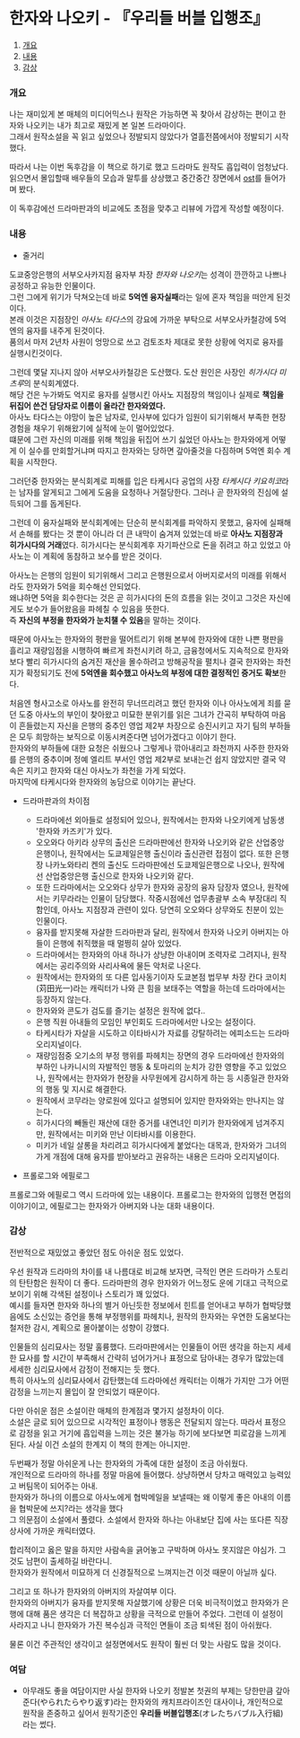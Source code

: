# 한자와 나오키 - 『우리들 버블 입행조』

1. [개요](#개요)
2. [내용](#내용)
3. [감상](#)

### 개요

나는 재미있게 본 매체의 미디어믹스나 원작은 가능하면 꼭 찾아서 감상하는 편이고 한자와 나오키는 내가 최고로 재밌게 본 일본 드라마이다.<br>
그래서 원작소설을 꼭 읽고 싶었으나 정발되지 않았다가 열흘전쯤에서야 정발되기 시작했다.

따라서 나는 이번 독후감을 이 책으로 하기로 했고 드라마도 원작도 흡입력이 엄청났다.
읽으면서 몰입할때 배우들의 모습과 말투를 상상했고 중간중간 장면에서 [ost](https://youtu.be/o3k-yf5RhlU)를 들어가며 봤다.<br>

이 독후감에선 드라마판과의 비교에도 초점을 맞추고 리뷰에 가깝게 작성할 예정이다.

### 내용

- 줄거리

도쿄중앙은행의 서부오사카지점 융자부 차장 *한자와 나오키*는 성격이 깐깐하고 나쁘나 공정하고 유능한 인물이다.<br>
그런 그에게 위기가 닥쳐오는데 바로 **5억엔 융자실패**라는 일에 혼자 책임을 떠안게 된것이다.<br> 
본래 이것은 지점장인 *아사노 타다스*의 강요에 가까운 부탁으로 서부오사카철강에 5억엔의 융자를 내주게 된것이다.<br> 
품의서 마저 2년차 사원이 엉망으로 쓰고 검토조차 제대로 못한 상황에 억지로 융자를 실행시킨것이다.

그런데 몇달 지나지 않아 서부오사카철강은 도산했다. 도산 원인은 사장인 *히가시다 미츠루*의 분식회계였다.<br>
해당 건은 누가봐도 억지로 융자를 실행시킨 아사노 지점장의 책임이나 실제로 **책임을 뒤집어 쓴건 담당자로 이름이 올라간 한자와였다.**<br>
아사노 타다스는 야망이 높은 남자로, 인사부에 있다가 임원이 되기위해서 부족한 현장 경험을 채우기 위해왔기에 실적에 눈이 멀어있었다.<br>
떄문에 그런 자신의 미래를 위해 책임을 뒤집어 쓰기 싫었던 아사노는 한자와에게 어떻게 이 실수를 만회할거냐며 따지고 한자와는 당하면 갚아줄것을 다짐하며 5억엔 회수 계획을 시작한다.

그러던중 한자와는 분식회계로 피해를 입은 타케시다 공업의 사장 *타케시다 키요히코*라는 남자를 알게되고 그에게 도움을 요청하나 거절당한다.
그러나 곧 한자와의 진심에 설득되어 그를 돕게된다.

그런데 이 융자실패와 분식회계에는 단순히 분식회계를 파악하지 못했고, 융자에 실패해서 손해를 봤다는 것 뿐이 아니라 더 큰 내막이 숨겨져 있었는데 바로 **아사노 지점장과 히가시다의 거래**였다.
히가시다는 분식회계후 자기파산으로 돈을 쥐려고 하고 있었고 아사노는 이 계획에 동참하고 보수를 받은 것이다.

아사노는 은행의 임원이 되기위해서 그리고 은행원으로서 아버지로서의 미래를 위해서라도 한자와가 5억을 회수해선 안되었다.<br>
왜냐하면 5억을 회수한다는 것은 곧 히가시다의 돈의 흐름을 읽는 것이고 그것은 자신에게도 보수가 들어왔음을 파헤칠 수 있음을 뜻한다.<br>
즉 **자신의 부정을 한자와가 눈치챌 수 있음**을 말하는 것이다.

때문에 아사노는 한자와의 평판을 떨어트리기 위해 본부에 한자와에 대한 나쁜 평판을 흘리고 재량임점을 시행하여 빠르게 좌천시키려 하고, 금융청에서도 지속적으로 한자와보다 빨리 히가시다의 숨겨진 재산을 몰수하려고 방해공작을 펼치나 결국 한자와는 좌천지가 확정되기도 전에 **5억엔을 회수했고 아사노의 부정에 대한 결정적인 증거도 확보**한다. 

처음엔 형사고소로 아사노를 완전히 무너뜨리려고 했던 한자와 이나 아사노에게 죄를 묻던 도중 아사노의 부인이 찾아왔고 미묘한 분위기를 읽은 그녀가 간곡히 부탁하여 마음이 흔들렸는지 자신을 은행의 중추인 영업 제2부 차장으로 승진시키고 자기 팀의 부하들은 모두 희망하는 보직으로 이동시켜준다면 넘어가겠다고 이야기 한다.<br>
한자와의 부하들에 대한 요청은 쉬웠으나 그렇게나 깎아내리고 좌천까지 사주한 한자와를 은행의 중추이며 정예 엘리트 부서인 영업 제2부로 보내는건 쉽지 않았지만 결국 약속은 지키고 한자와 대신 아사노가 좌천을 가게 되었다.<br>
마지막에 타케시다와 한자와의 농담으로 이야기는 끝난다.

- 드라마판과의 차이점

   + 드라마에선 외아들로 설정되어 있으나, 원작에서는 한자와 나오키에게 남동생 '한자와 카즈키'가 있다.
   + 오오와다 아키라 상무의 출신은 드라마판에선 한자와 나오키와 같은 산업중앙은행이나, 원작에서는 도쿄제일은행 출신이라 출신관련 접점이 없다. 또한 은행장 나카노와타리 켄의 출신도 드라마판에선 도쿄제일은행으로 나오나, 원작에선 산업중앙은행 출신으로 한자와 나오키와 같다. 
   + 또한 드라마에서는 오오와다 상무가 한자와 공장의 융자 담장자 였으나, 원작에서는 키무라라는 인물이 담당했다. 작중시점에선 업무총괄부 소속 부장대리 직함인데, 아사노 지점장과 관련이 있다. 당연히 오오와다 상무와도 친분이 있는 인물이다.
   + 융자를 받지못해 자살한 드라마판과 달리, 원작에서 한자와 나오키 아버지는 아들이 은행에 취직했을 때 멀쩡히 살아 있었다.
   + 드라마에서는 한자와의 아내 하나가 상냥한 아내이며 조력자로 그려지나, 원작에서는 공리주의와 사리사욕에 물든 악처로 나온다.
   + 원작에서는 한자와의 또 다른 입사동기이자 도쿄본점 법무부 차장 칸다 코이치(苅田光一)라는 캐릭터가 나와 큰 힘을 보태주는 역할을 하는데 드라마에서는 등장하지 않는다.
   + 한자와와 콘도가 검도를 즐기는 설정은 원작에 없다..
   + 은행 직원 아내들의 모임인 부인회도 드라마에서만 나오는 설정이다.
   + 타케시타가 자살을 시도하고 이타바시가 자료를 강탈하려는 에피소드는 드라마 오리지널이다.
   + 재량임점중 오기소의 부정 행위를 파헤치는 장면의 경우 드라마에선 한자와의 부하인 나카니시의 자발적인 행동 & 토마리의 눈치가 강한 영향을 주고 있었으나, 원작에서는 한자와가 현장을 사무원에게 감시하게 하는 등 시종일관 한자와의 행동 및 지시로 해결한다.
   + 원작에서 코무라는 양로원에 있다고 설명되어 있지만 한자와와는 만나지는 않는다.
   + 히가시다의 빼돌린 재산에 대한 증거를 내연녀인 미키가 한자와에게 넘겨주지만, 원작에서는 미키와 만난 이타바시를 이용한다.
   + 미키가 네일 살롱을 차리려고 히가시다에게 붙었다는 대목과, 한자와가 그녀의 가게 개점에 대해 융자를 받아보라고 권유하는 내용은 드라마 오리지널이다.
   

- 프롤로그와 에필로그

프롤로그와 에필로그 역시 드라마에 있는 내용이다. 프롤로그는 한자와의 입행전 면접의 이야기이고, 에필로그는 한자와가 아버지와 나눈 대화 내용이다.

### 감상

전반적으로 재밌었고 좋았던 점도 아쉬운 점도 있었다.

우선 원작과 드라마의 차이를 내 나름대로 비교해 보자면, 극적인 면은 드라마가 스토리의 탄탄함은 원작이 더 좋다.
드라마판의 경우 한자와가 어느정도 운에 기대고 극적으로 보이기 위해 각색된 설정이나 스토리가 꽤 있었다.<br>
예시를 들자면 한자와 하나의 별거 아닌듯한 정보에서 힌트를 얻어내고 부하가 협박당했음에도 소신있는 증언을 통해 부정행위를 파헤치나, 원작의 한자와는 우연한 도움보다는 철저한 감시, 계획으로 몰아붙이는 성향이 강했다.

인물들의 심리묘사는 정말 훌륭했다. 드라마판에서는 인물들이 어떤 생각을 하는지 세세한 묘사를 할 시간이 부족해서 간략히 넘어가거나 표정으로 담아내는 경우가 많았는데 세세한 심리묘사에서 감정이 전해지는 듯 했다.<br>
특히 아사노의 심리묘사에서 감탄했는데 드라마에선 캐릭터는 이해가 가지만 그가 어떤 감정을 느끼는지 몰입이 잘 안되었기 때문이다.

다만 아쉬운 점은 소설이란 매체의 한계점과 몇가지 설정차이
이다.<br>
소설은 글로 되어 있으므로 시각적인 표정이나 행동은 전달되지 않는다. 따라서 표정으로 감정을 읽고 거기에 흡입력을 느끼는 것은 불가능 하기에 보다보면 피로감을 느끼게 된다. 사실 이건 소설의 한계지 이 책의 한계는 아니지만.

두번째가 정말 아쉬운게 나는 한자와의 가족에 대한 설정이 조금 아쉬웠다.<br>
개인적으로 드라마의 하나를 정말 마음에 들어했다. 상냥하면서 당차고 매력있고 능력있고 버팀목이 되어주는 아내.<br>
한자와가 하나의 이름으로 아사노에게 협박메일을 보낼때는 왜 이렇게 좋은 아내의 이름을 협박문에 쓰지?라는 생각을 했다<br>
그 의문점이 소설에서 풀렸다. 소설에서 한자와 하나는 아내보단 집에 사는 또다른 직장상사에 가까운 캐릭터였다.

합리적이고 옳은 말을 하지만 사람속을 긁어놓고 구박하며 아사노 못지않은 야심가. 그것도 남편이 출세하길 바란다니.<br>
한자와가 원작에서 미묘하게 더 신경질적으로 느껴지는건 이것 때문이 아닐까 싶다.

그리고 또 하나가 한자와의 아버지의 자살여부 이다.<br>
한자와의 아버지가 융자를 받지못해 자살했기에 상황은 더욱 비극적이었고 한자와가 은행에 대해 품은 생각은 더 복잡하고 상황을 극적으로 만들어 주었다.
그런데 이 설정이 사라지고 나니 한자와가 가진 복수심과 극적인 면들이 조금 퇴색된 점이 아쉬웠다.

물론 이건 주관적인 생각이고 설정면에서도 원작이 훨씬 더 맞는 사람도 많을 것이다.


### 여담

- 아무래도 좋을 여담이지만 사실 한자와 나오키 정발본 첫권의 부제는 당한만큼 갚아준다(やられたらやり返す)라는 한자와의 캐치프라이즈인 대사이나, 개인적으로 원작을 존중하고 싶어서 원작기준인 **우리들 버블입행조**(オレたちバブル入行組) 라는  썼다.


